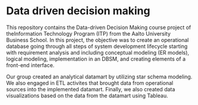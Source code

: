# Data driven decision making

This repository contains the Data-driven Decision Making course project of theInformation Technology Program (ITP) from the Aalto University Business School. 
In this project, the objective was to create an operational database going through all steps of system development lifecycle starting with requirement analysis and including conceptual modeling  (ER models), logical modeling, implementation in an DBSM, and creating elements of a front-end interface.

Our group created an analytical datamart by utilizing star schema modeling. We also engaged in ETL activites that brought data from operational sources into the implemented datamart. Finally, we also created data visualizations based on the data from the datamart using Tableau.

